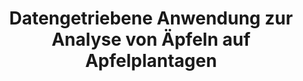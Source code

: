 ---
id: appilyzer
title: "Datengetriebene Anwendung zur Analyse von Äpfeln auf Apfelplantagen"
title_project: "Datengetriebene Anwendung zur Analyse von Äpfeln auf Apfelplantagen"
title_short: "Appilyzer"
period: "Okt 22 – Mär 23 (6 Monate)" 
round: "1"
lecture2go: "64228"
uhh_url: "https://www.hcl.uni-hamburg.de/ddlitlab/data-literacy-studierendenprojekte/erste-foerderrunde/appilyzer.html"
students: "Robert Johanson, Jan-Gerrit Habekost, Silas Ueberscherer, Jan Willruth"
mentor: "Dr. Christian Wilms"
text: |
    Das Ziel des Appilyzer Projekts ist es eine datengetriebene Anwendung zu konzipieren und zu entwickeln, welche eine automatische Analyse in Form von *Ertragsschätzung und Gesundheitsbeurteilung* der Äpfel auf Apfelplantagen ermöglichen soll. Dabei werden die Genauigkeit und Zuverlässigkeit des Systems evaluiert, um die Vergleichbarkeit mit anderen Ansätzen zu ermöglichen. 

    Unser Projekt setzt an den Forschungszweig *Agrikultur 4.0* an, der sich u.a. mit der Automatisierung landwirtschaftlicher Prozesse beschäftigt. Das Projekt wird dadurch motiviert, dass heutzutage sowohl die Schätzung der Erträge, als auch die Analyse der Erntequalität häufig noch manuell durchgeführt werden. Dabei wird ein Teil der Plantage begutachtet und das Ergebnis wird anschließend auf den Rest der Plantage hochgerechnet. Dieser Ansatz ist aufgrund der Hochrechnung fehleranfällig und bleibt durch den hohen Einsatz menschlicher Ressourcen weiterhin zeit- und kostenintensiv.  

    Um diesen Prozess zu automatisieren, werden zunächst mithilfe einer *Drohne hochauflösende Videos* aller Apfelbäume gemacht, welche dann in eine Sequenz sich nicht überlappender Bilder zerschnitten werden, um Doppelzählungen zu vermeiden. Anschließend werden die Äpfel auf jedem dieser Bilder mithilfe eines faltungsbasierten neuronalen Netzes ausgeschnitten. Um die Schätzung der Erträge durchzuführen, werden die ausgeschnittenen Äpfel gezählt. Um die Qualität der Ernte zu beurteilen, wird ein weiteres *neuronales Netz* darauf trainiert die bereits ausgeschnittenen Äpfel in gesunde und ungesunde Äpfel zu klassifizieren. Hierbei wird die Gesundheitsbeurteilung durch das Verhältnis von ungesunden zu gesunden Äpfeln dargestellt. Zur Durchführung wurden diesen Sommer, mithilfe einer DJI Drohne, mehrfach Videos von des Äpfelhains des Kloster Nütschau aufgenommen.   

image: "https://www.hcl.uni-hamburg.de/16179305/appilyzer-marek-studzins-unsplash-e516db5f3e177d235124bb95b207e9a561138238.jpg"
image_credit: "marek studzins / unsplash"
---